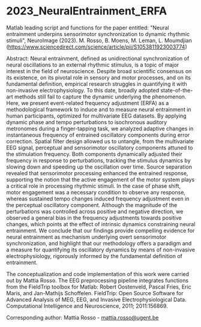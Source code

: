 # 2023_NeuralEntrainment_ERFA

Matlab leading script and functions for the paper entitled: "Neural entrainment underpins sensorimotor synchronization to dynamic rhythmic stimuli", NeuroImage (2023). M. Rosso, B. Moens, M. Leman, L. Moumdjian (https://www.sciencedirect.com/science/article/pii/S1053811923003774)

Abstract: Neural entrainment, defined as unidirectional synchronization of neural oscillations to an external rhythmic stimulus, is a topic of major interest in the field of neuroscience. Despite broad scientific consensus on its existence, on its pivotal role in sensory and motor processes, and on its fundamental definition, empirical research struggles in quantifying it with non-invasive electrophysiology. To this date, broadly adopted state-of-the-art methods still fail to capture the dynamic underlying the phenomenon. Here, we present event-related frequency adjustment (ERFA) as a methodological framework to induce and to measure neural entrainment in human participants, optimized for multivariate EEG datasets. By applying dynamic phase and tempo perturbations to isochronous auditory metronomes during a finger-tapping task, we analyzed adaptive changes in instantaneous frequency of entrained oscillatory components during error correction. Spatial filter design allowed us to untangle, from the multivariate EEG signal, perceptual and sensorimotor oscillatory components attuned to the stimulation frequency. Both components dynamically adjusted their frequency in response to perturbations, tracking the stimulus dynamics by slowing down and speeding up the oscillation over time. Source separation revealed that sensorimotor processing enhanced the entrained response, supporting the notion that the active engagement of the motor system plays a critical role in processing rhythmic stimuli. In the case of phase shift, motor engagement was a necessary condition to observe any response, whereas sustained tempo changes induced frequency adjustment even in the perceptual oscillatory component. Although the magnitude of the perturbations was controlled across positive and negative direction, we observed a general bias in the frequency adjustments towards positive changes, which points at the effect of intrinsic dynamics constraining neural entrainment. We conclude that our findings provide compelling evidence for neural entrainment as mechanism underlying overt sensorimotor synchronization, and highlight that our methodology offers a paradigm and a measure for quantifying its oscillatory dynamics by means of non-invasive electrophysiology, rigorously informed by the fundamental definition of entrainment.

The conceptualization and code implementation of this work were carried out by Mattia Rosso. The EEG preprocessing pipeline integrates functions from the FieldTrip toolbox for Matlab: Robert Oostenveld, Pascal Fries, Eric Maris, and Jan-Mathijs Schoffelen. FieldTrip: Open Source Software for Advanced Analysis of MEG, EEG, and Invasive Electrophysiological Data. Computational Intelligence and Neuroscience, 2011; 2011:156869.

Corresponding author: Mattia Rosso - mattia.rosso@ugent.be
